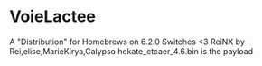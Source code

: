 # VoieLactee
A "Distribution" for Homebrews on 6.2.0 Switches &lt;3
ReiNX by Rei,elise,MarieKirya,Calypso
hekate_ctcaer_4.6.bin is the payload

